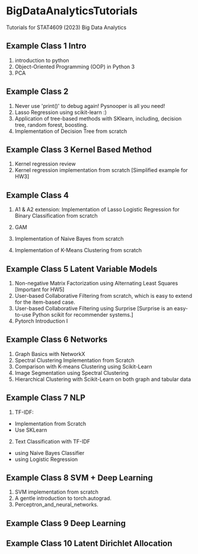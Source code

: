 # BigDataAnalyticsTutorials
Tutorials for STAT4609 (2023) Big Data Analytics

## Example Class 1 Intro 
1. introduction to python
2. Object-Oriented Programming (OOP) in Python 3 
3. PCA


## Example Class 2 
1. Never use 'print()' to debug again! Pysnooper is all you need!
2. Lasso Regression using scikit-learn :) 
3. Application of tree-based methods with SKlearn, including, decision tree, random forest, boosting. 
4. Implementation of Decision Tree from scratch

## Example Class 3 Kernel Based Method 
1. Kernel regression review
2. Kernel regression implementation from scratch [Simplified example for HW3]

## Example Class 4 
1. A1 & A2 extension: Implementation of Lasso Logistic Regression for Binary Classification from scratch

2. GAM

3. Implementation of Naive Bayes from scratch

4. Implementation of K-Means Clustering from scratch


## Example Class 5 Latent Variable Models 
1. Non-negative Matrix Factorization using Alternating Least Squares [Important for HW5]
2. User-based Collaborative Filtering from scratch, which is easy to extend for the item-based case. 
3. User-based Collaborative Filtering using Surprise [Surprise is an easy-to-use Python scikit for recommender systems.] 
4. Pytorch Introduction I

## Example Class 6 Networks 
1. Graph Basics with NetworkX
2. Spectral Clustering Implementation from Scratch
3. Comparison with K-means Clustering using Scikit-Learn
4. Image Segmentation using Spectral Clustering
5. Hierarchical Clustering with Scikit-Learn on both graph and tabular data

## Example Class 7 NLP 
1. TF-IDF:
  - Implementation from Scratch
  - Use SKLearn
2. Text Classification with TF-IDF
  - using Naive Bayes Classifier
  - using Logistic Regression


## Example Class 8 SVM + Deep Learning 
1. SVM implementation from scratch
2. A gentle introduction to torch.autograd. 
3. Perceptron_and_neural_networks. 

## Example Class 9 Deep Learning 

## Example Class 10 Latent Dirichlet Allocation
